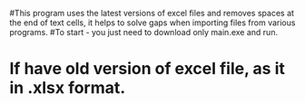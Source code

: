 #This program uses the latest versions of excel files and removes spaces at the end of text cells, it helps to solve gaps when importing files from various programs.
#To start - you just need to download only main.exe and run.
# If have old version of excel file, as it in .xlsx format.
